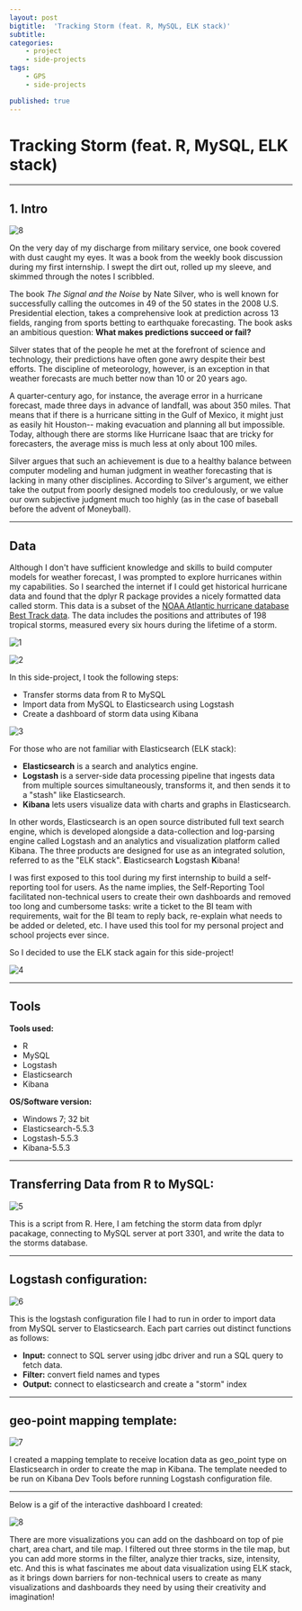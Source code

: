 ```yaml
---
layout: post
bigtitle:  'Tracking Storm (feat. R, MySQL, ELK stack)'
subtitle:   
categories:
    - project
    - side-projects
tags:
    - GPS
    - side-projects

published: true
---
```



# Tracking Storm (feat. R, MySQL, ELK stack)

---

## 1. Intro

![8](/assets/img/project/Storm/8.JPG)

On the very day of my discharge from military service, one book covered with dust caught my eyes. It was a book from the weekly book discussion during my first internship. I swept the dirt out, rolled up my sleeve, and skimmed through the notes I scribbled.


The book *The Signal and the Noise* by Nate Silver, who is well known for successfully calling the outcomes in 49 of the 50 states in the 2008 U.S. Presidential election, takes a comprehensive look at prediction across 13 fields, ranging from sports betting to earthquake forecasting. The book asks an ambitious question: **What makes predictions succeed or fail?**


Silver states that of the people he met at the forefront of science and technology, their predictions have often gone awry despite their best efforts. The discipline of meteorology, however, is an exception in that weather forecasts are much better now than 10 or 20 years ago.


A quarter-century ago, for instance, the average error in a hurricane forecast, made three days in advance of landfall, was about 350 miles. That means that if there is a hurricane sitting in the Gulf of Mexico, it might just as easily hit Houston-- making evacuation and planning all but impossible. Today, although there are storms like Hurricane Isaac that are tricky for forecasters, the average miss is much less at only about 100 miles.


Silver argues that such an achievement is due to a healthy balance between computer modeling and human judgment in weather forecasting that is lacking in many other disciplines. According to Silver's argument, we either take the output from poorly designed models too credulously, or we value our own subjective judgment much too highly (as in the case of baseball before the advent of Moneyball).


---

## Data

Although I don't have sufficient knowledge and skills to build computer models for weather forecast, I was prompted to explore hurricanes within my capabilities. So I searched the internet if I could get historical hurricane data and found that the dplyr R package provides a nicely formatted data called storm. This data is a subset of the [NOAA Atlantic hurricane database Best Track data](https://www.nhc.noaa.gov/data/#hurdat). The data includes the positions and attributes of 198 tropical storms, measured every six hours during the lifetime of a storm.

![1](/assets/img/project/Storm/1.PNG)

![2](/assets/img/project/Storm/2.PNG)

In this side-project, I took the following steps:

- Transfer storms data from R to MySQL
- Import data from MySQL to Elasticsearch using Logstash
- Create a dashboard of storm data using Kibana

![3](/assets/img/project/Storm/3.PNG)

For those who are not familiar with Elasticsearch (ELK stack):

- **Elasticsearch** is a search and analytics engine.
- **Logstash** is a server-side data processing pipeline that ingests data from multiple sources simultaneously, transforms it, and then sends it to a "stash" like Elasticsearch.
- **Kibana** lets users visualize data with charts and graphs in Elasticsearch.


In other words, Elasticsearch is an open source distributed full text search engine, which is developed alongside a data-collection and log-parsing engine called Logstash and an analytics and visualization platform called Kibana. The three products are designed for use as an integrated solution, referred to as the "ELK stack". **E**lasticsearch **L**ogstash **K**ibana!


I was first exposed to this tool during my first internship to build a self-reporting tool for users. As the name implies, the Self-Reporting Tool facilitated non-technical users to create their own dashboards and removed too long and cumbersome tasks: write a ticket to the BI team with requirements, wait for the BI team to reply back, re-explain what needs to be added or deleted, etc. I have used this tool for my personal project and school projects ever since.


So I decided to use the ELK stack again for this side-project!

![4](/assets/img/project/Storm/4.PNG)

---

## Tools

**Tools used:**
- R
- MySQL
- Logstash
- Elasticsearch
- Kibana

**OS/Software version:**
- Windows 7; 32 bit
- Elasticsearch-5.5.3
- Logstash-5.5.3
- Kibana-5.5.3

---

## Transferring Data from R to MySQL:

![5](/assets/img/project/Storm/5.PNG)

This is a script from R. Here, I am fetching the storm data from dplyr pacakage, connecting to MySQL server at port 3301, and write the data to the storms database.

---

## Logstash configuration:
![6](/assets/img/project/Storm/6.PNG)

This is the logstash configuration file I had to run in order to import data from MySQL server to Elasticsearch. Each part carries out distinct functions as follows:

- **Input:** connect to SQL server using jdbc driver and run a SQL query to fetch data.
- **Filter:** convert field names and types
- **Output:** connect to elasticsearch and create a "storm" index

---

## geo-point mapping template:

![7](/assets/img/project/Storm/7.PNG)

I created a mapping template to receive location data as geo_point type on Elasticsearch in order to create the map in Kibana. The template needed to be run on Kibana Dev Tools before running Logstash configuration file.

---

Below is a gif of the interactive dashboard I created:

![8](/assets/img/project/Storm/storm_kibana.GIF)

There are more visualizations you can add on the dashboard on top of pie chart, area chart, and tile map. I filtered out three storms in the tile map, but you can add more storms in the filter, analyze thier tracks, size, intensity, etc. And this is what fascinates me about data visualization using ELK stack, as it brings down barriers for non-technical users to create as many visualizations and dashboards they need by using their creativity and imagination!
